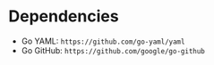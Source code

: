 # Dependencies

- Go YAML: `https://github.com/go-yaml/yaml`
- Go GitHub: `https://github.com/google/go-github`